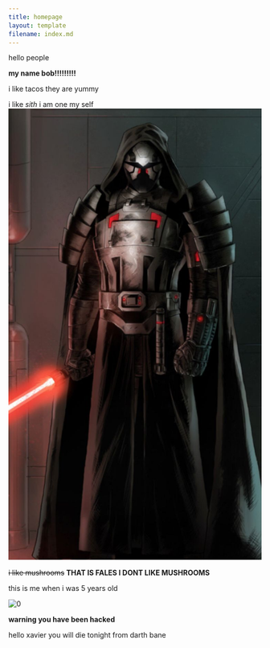 ```yaml
---
title: homepage
layout: template
filename: index.md
---
```


hello people

**my name bob!!!!!!!!!**

i like tacos
they are yummy

i like *sith* i am one my self![some random  work](/images/sithlord.jpg)



~~i like mushrooms~~                 **THAT IS FALES I DONT LIKE MUSHROOMS**


this is me when i was 5 years old




![0](https://user-images.githubusercontent.com/92492491/138210955-c3442240-c483-48d7-9ac8-d49d93bdcee7.jpg)






**warning you have been hacked** 


















hello xavier you will die tonight                                            from darth bane
